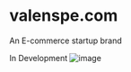 # valenspe.com
An E-commerce startup brand


In Development
![image](https://user-images.githubusercontent.com/35585621/148741240-4051fa67-d22e-449e-bbf2-6f35bb8a9b83.png)
